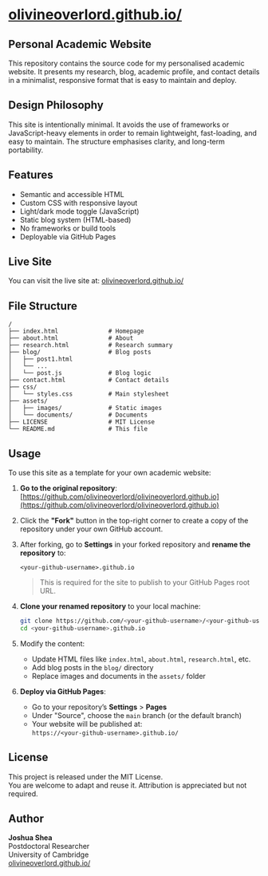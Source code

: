 # [olivineoverlord.github.io/](https://olivineoverlord.github.io/)
## Personal Academic Website

This repository contains the source code for my personalised academic website. It presents my research, blog, academic profile, and contact details in a minimalist, responsive format that is easy to maintain and deploy.

## Design Philosophy

This site is intentionally minimal. It avoids the use of frameworks or JavaScript-heavy elements in order to remain lightweight, fast-loading, and easy to maintain. The structure emphasises clarity, and long-term portability.

## Features
- Semantic and accessible HTML
- Custom CSS with responsive layout
- Light/dark mode toggle (JavaScript)
- Static blog system (HTML-based)
- No frameworks or build tools
- Deployable via GitHub Pages

## Live Site

You can visit the live site at: [olivineoverlord.github.io/](https://olivineoverlord.github.io/)

## File Structure

```
/
├── index.html              # Homepage
├── about.html              # About
├── research.html           # Research summary
├── blog/                   # Blog posts
│   ├── post1.html
│   └── ...
│   └── post.js             # Blog logic
├── contact.html            # Contact details
├── css/
│   └── styles.css          # Main stylesheet
├── assets/
│   ├── images/             # Static images
│   └── documents/          # Documents
├── LICENSE                 # MIT License
└── README.md               # This file
```

## Usage

To use this site as a template for your own academic website:

1. **Go to the original repository**:  
   [https://github.com/olivineoverlord/olivineoverlord.github.io](https://github.com/olivineoverlord/olivineoverlord.github.io)

2. Click the **"Fork"** button in the top-right corner to create a copy of the repository under your own GitHub account.

3. After forking, go to **Settings** in your forked repository and **rename the repository** to:

   ```
   <your-github-username>.github.io
   ```

   > This is required for the site to publish to your GitHub Pages root URL.

4. **Clone your renamed repository** to your local machine:
   ```bash
   git clone https://github.com/<your-github-username>/<your-github-username>.github.io.git
   cd <your-github-username>.github.io
   ```

5. Modify the content:
   - Update HTML files like `index.html`, `about.html`, `research.html`, etc.
   - Add blog posts in the `blog/` directory
   - Replace images and documents in the `assets/` folder

6. **Deploy via GitHub Pages**:
   - Go to your repository’s **Settings** > **Pages**
   - Under "Source", choose the `main` branch (or the default branch)
   - Your website will be published at:  
     `https://<your-github-username>.github.io/`

## License

This project is released under the MIT License.  
You are welcome to adapt and reuse it. Attribution is appreciated but not required.

## Author

**Joshua Shea**  
Postdoctoral Researcher  
University of Cambridge  
[olivineoverlord.github.io/](https://olivineoverlord.github.io/)
